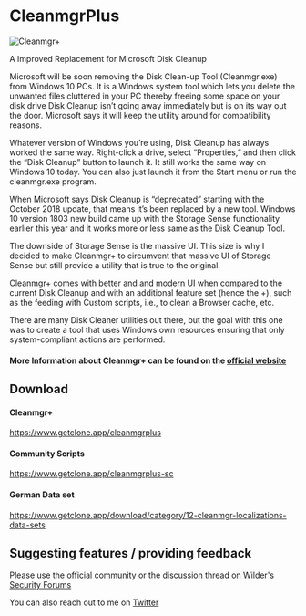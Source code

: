 # CleanmgrPlus

![Cleanmgr+](https://github.com/Mirinsoft/CleanmgrPlus/raw/master/cleanmgr%2B.png)

A Improved Replacement for Microsoft Disk Cleanup

Microsoft will be soon removing the Disk Clean-up Tool (Cleanmgr.exe) from Windows 10 PCs. 
It is a Windows system tool which lets you delete the unwanted files cluttered in your PC thereby freeing some space on your disk drive
Disk Cleanup isn’t going away immediately but is on its way out the door. Microsoft says it will keep the utility around for compatibility reasons.

Whatever version of Windows you’re using, Disk Cleanup has always worked the same way. 
Right-click a drive, select “Properties,” and then click the “Disk Cleanup” button to launch it. It still works the same way on Windows 10 today. You can also just launch it from the Start menu or run the cleanmgr.exe program.

When Microsoft says Disk Cleanup is “deprecated” starting with the October 2018 update, that means it’s been replaced by a new tool. Windows 10 version 1803 new build came up with the Storage Sense functionality earlier this year and it works more or less same as the Disk Cleanup Tool. 

The downside of Storage Sense is the massive UI. This size is why I decided to make Cleanmgr+ to circumvent that massive UI of Storage Sense but still provide a utility that is true to the original.

Cleanmgr+ comes with better and and modern UI when compared to the current Disk Cleanup and with an additional feature set (hence the +), such as the feeding with Custom scripts, i.e., to clean a Browser cache, etc.

There are many Disk Cleaner utilities out there, but the goal with this one was to create a tool that uses Windows own resources ensuring that only system-compliant actions are performed.

#### More Information about Cleanmgr+ can be found on the [official website](https://www.getclone.app/ms-apps/cleanmgrplus)

## Download 

#### Cleanmgr+
https://www.getclone.app/cleanmgrplus

#### Community Scripts
https://www.getclone.app/cleanmgrplus-sc

#### German Data set
https://www.getclone.app/download/category/12-cleanmgr-localizations-data-sets

## Suggesting features / providing feedback
Please use the [official community](https://www.getclone.app/community) or the [discussion thread on Wilder's Security Forums](https://www.wilderssecurity.com/threads/cleanmgr-improved-replacement-for-microsoft-disk-cleanup.416181/)

You can also reach out to me on [Twitter](https://twitter.com/CleanmgrPlus)
